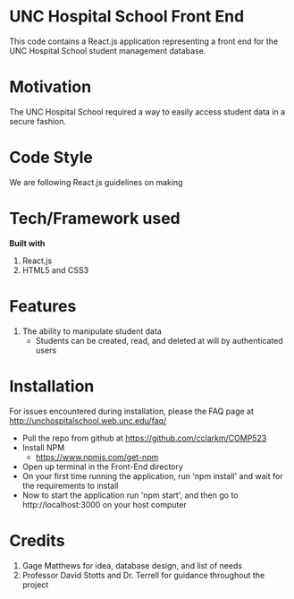 # UNC Hospital School Front End 
This code contains a React.js application representing a front end for the UNC Hospital School student management database.

# Motivation
The UNC Hospital School required a way to easily access student data in a secure fashion.

# Code Style
We are following React.js guidelines on making 

# Tech/Framework used
**Built with**

1. React.js
2. HTML5 and CSS3

# Features
1. The ability to manipulate student data 
	* Students can be created, read, and deleted at will by authenticated users


# Installation
For issues encountered during installation, please the FAQ page at http://unchospitalschool.web.unc.edu/faq/
* Pull the repo from github at https://github.com/cclarkm/COMP523
* Install NPM
	- https://www.npmjs.com/get-npm
* Open up terminal in the Front-End directory
* On your first time running the application, run 'npm install' and wait for the requirements to install
* Now to start the application run 'npm start', and then go to http://localhost:3000 on your host computer

# Credits
1. Gage Matthews for idea, database design, and list of needs
2. Professor David Stotts and Dr. Terrell for guidance throughout the project
